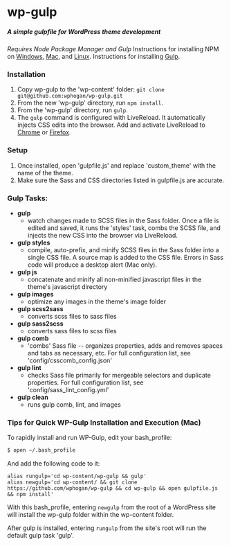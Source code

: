 # wp-gulp 
##### A simple gulpfile for WordPress theme development
*Requires Node Package Manager and Gulp* Instructions for installing NPM on [Windows](http://blog.teamtreehouse.com/install-node-js-npm-windows), [Mac](http://blog.teamtreehouse.com/install-node-js-npm-mac), and [Linux](http://blog.teamtreehouse.com/install-node-js-npm-linux). Instructions for installing [Gulp](https://coolestguidesontheplanet.com/installing-gulp-on-osx-10-11-el-capitan/).

### Installation
1. Copy wp-gulp to the 'wp-content' folder: `git clone git@github.com:wphogan/wp-gulp.git`
2. From the new 'wp-gulp' directory, run `npm install`.
3. From the 'wp-gulp' directory, run `gulp`.
4. The `gulp` command is configured with LiveReload. It automatically injects CSS edits into the browser. Add and activate LiveReload to [Chrome](https://chrome.google.com/webstore/detail/livereload/jnihajbhpnppcggbcgedagnkighmdlei?hl=en) or [Firefox](https://addons.mozilla.org/en-US/firefox/addon/livereload/).

### Setup
1. Once installed, open 'gulpfile.js' and replace 'custom_theme' with the name of the theme.
2. Make sure the Sass and CSS directories listed in gulpfile.js are accurate.


### Gulp Tasks:
- **gulp**
  - watch changes made to SCSS files in the Sass folder. Once a file is edited and saved, it runs the 'styles' task, combs the SCSS file, and injects the new CSS into the browser via LiveReload.
- **gulp styles**
  - compile, auto-prefix, and minify SCSS files in the Sass folder into a single CSS file. A source map is added to the CSS file. Errors in Sass code will produce a desktop alert (Mac only).
- **gulp js**
  - concatenate and minify all non-minified javascript files in the theme's javascript directory
- **gulp images** 
  - optimize any images in the theme's image folder
- **gulp scss2sass** 
  - converts scss files to sass files
- **gulp sass2scss** 
  - converts sass files to scss files
- **gulp comb** 
  - 'combs' Sass file -- organizes properties, adds and removes spaces and tabs as necessary, etc. For full configuration list, see 'config/csscomb_config.json'
- **gulp lint** 
  - checks Sass file primarily for mergeable selectors and duplicate properties. For full configuration list, see 'config/sass_lint_config.yml'
- **gulp clean** 
  - runs gulp comb, lint, and images

### Tips for Quick WP-Gulp Installation and Execution (Mac)
To rapidly install and run WP-Gulp, edit your bash_profile:
```sh
$ open ~/.bash_profile
```
And add the following code to it:
```
alias rungulp='cd wp-content/wp-gulp && gulp' 
alias newgulp='cd wp-content/ && git clone https://github.com/wphogan/wp-gulp && cd wp-gulp && open gulpfile.js && npm install'
```
With this bash_profile, entering `newgulp` from the root of a WordPress site will install the wp-gulp folder within the wp-content folder.

After gulp is installed, entering `rungulp` from the site's root will run the default gulp task 'gulp'.
